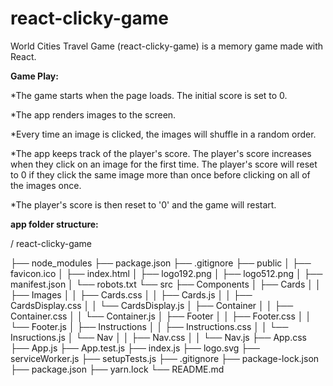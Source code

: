 # react-clicky-game

World Cities Travel Game (react-clicky-game) is a memory game made with React.

**Game Play:**

*The game starts when the page loads. The initial score is set to 0.

*The app renders images to the screen.

*Every time an image is clicked, the images will shuffle in a random order.

*The app keeps track of the player's score. The player's score increases when they click on an image for the first time. The player's score will reset to 0 if they click the same image more than once before clicking on all of the images once.

*The player's score is then reset to '0' and the game will restart.


**app folder structure:**

\/ react-clicky-game

├── node_modules
├── package.json
├── .gitignore
├── public
│   ├── favicon.ico
│   ├── index.html
│   ├── logo192.png
│   ├── logo512.png
│   ├── manifest.json
│   └── robots.txt
└── src
    ├── Components
    │   ├── Cards
    │   │       ├── Images
    │   │       ├── Cards.css
    │   │       ├── Cards.js 
    │   │       ├── CardsDisplay.css
    │   │       └── CardsDisplay.js
    │   ├── Container
    │   │       ├── Container.css
    │   │       └── Container.js
    │   ├── Footer
    │   │       ├── Footer.css
    │   │       └── Footer.js
    │   ├── Instructions
    │   │       ├── Instructions.css
    │   │       └── Insructions.js
    │   └── Nav
    │   │       ├── Nav.css
    │   │       └── Nav.js
    ├── App.css
    ├── App.js
    ├── App.test.js
    ├── index.js
    ├── logo.svg
    ├── serviceWorker.js
    ├── setupTests.js
    ├── .gitignore
    ├── package-lock.json
    ├── package.json
    ├── yarn.lock
    └── README.md
